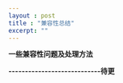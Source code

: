 ```yaml
---
layout : post
title : "兼容性总结"
excerpt: ""
---
```


**一些兼容性问题及处理方法**

**----------------------------待更**

